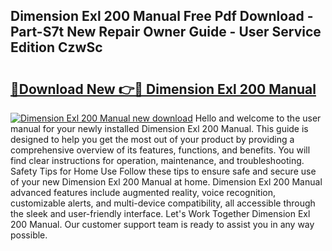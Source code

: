 ## Dimension Exl 200 Manual Free Pdf Download - Part-S7t New Repair Owner Guide - User Service Edition CzwSc

# <h2><a href="http://bc30361.oget.top/?id=Dimension+Exl+200+Manual">🔗Download New 👉🔴 Dimension Exl 200 Manual</a></h2>

[![Dimension Exl 200 Manual new download](https://i.imgur.com/5g1atiW.png)](http://bc30361.oget.top/?id=Dimension+Exl+200+Manual)
Hello and welcome to the user manual for your newly installed Dimension Exl 200 Manual. This guide is designed to help you get the most out of your product by providing a comprehensive overview of its features, functions, and benefits. You will find clear instructions for operation, maintenance, and troubleshooting. Safety Tips for Home Use Follow these tips to ensure safe and secure use of your new Dimension Exl 200 Manual at home. Dimension Exl 200 Manual advanced features include augmented reality, voice recognition, customizable alerts, and multi-device compatibility, all accessible through the sleek and user-friendly interface. Let's Work Together Dimension Exl 200 Manual. Our customer support team is ready to assist you in any way possible.
